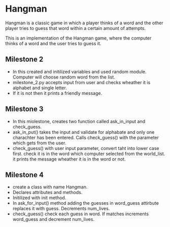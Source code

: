 # Hangman
Hangman is a classic game in which a player thinks of a word and the other player tries to guess that word within a certain amount of attempts.

This is an implementation of the Hangman game, where the computer thinks of a word and the user tries to guess it. 



## Milestone 2
- In this created and initilized variables and used random module. Computer will choose random word from the list.
- milestone_2.py accepts input from user and checks wheather it is alphabet and single letter.
- If it is not then it prints a friendly message.

## Milestone 3
- In this miolestone, creates two function called ask_in_input and check_guess.
- ask_in_put() takes the input and validate for alphabate and only one charachter has been entered.
  Calls check_guess() with the parameter which gets from the user.
- check_guess() with user input parameter, convert taht into lower case first. check it is in the word which computer selected   from the world_list.
it prints the message wheather it is in the word or not.

## Milestone 4
- create a class with name Hangman.
- Declares attributes and methods.
- Initilized with init method. 
- In ask_for_input() method adding the guesses in word_guess attirbute replaces it with guess. Decrements num_lives.
- check_guess() check each guess in word. If matches increments word_guess and decrement num_lives.